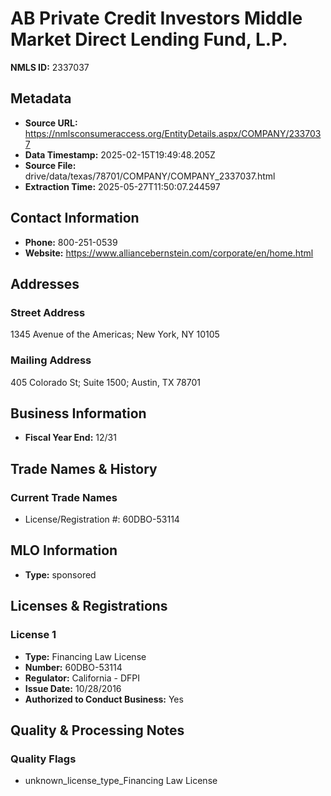 # AB Private Credit Investors Middle Market Direct Lending Fund, L.P.

**NMLS ID:** 2337037

## Metadata
- **Source URL:** https://nmlsconsumeraccess.org/EntityDetails.aspx/COMPANY/2337037
- **Data Timestamp:** 2025-02-15T19:49:48.205Z
- **Source File:** drive/data/texas/78701/COMPANY/COMPANY_2337037.html
- **Extraction Time:** 2025-05-27T11:50:07.244597

## Contact Information
- **Phone:** 800-251-0539
- **Website:** https://www.alliancebernstein.com/corporate/en/home.html

## Addresses
### Street Address
1345 Avenue of the Americas; New York, NY 10105

### Mailing Address
405 Colorado St; Suite 1500; Austin, TX 78701

## Business Information
- **Fiscal Year End:** 12/31

## Trade Names & History
### Current Trade Names
- License/Registration #: 60DBO-53114

## MLO Information
- **Type:** sponsored

## Licenses & Registrations

### License 1
- **Type:** Financing Law License
- **Number:** 60DBO-53114
- **Regulator:** California - DFPI
- **Issue Date:** 10/28/2016
- **Authorized to Conduct Business:** Yes

## Quality & Processing Notes
### Quality Flags
- unknown_license_type_Financing Law License
